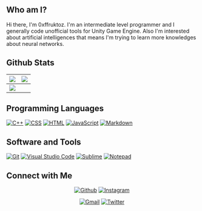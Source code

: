 ## Who am I?

Hi there, I'm 0xffruktoz. I'm an intermediate level programmer and I generally code unofficial tools for Unity Game Engine.
Also I'm interested about artificial intelligences that means I'm trying to learn more knowledges about neural networks.

## Github Stats

<img src="https://github-readme-stats.vercel.app/api?username=0xffruktoz&&show_icons=true&count_private=true&theme=github_dark">|<img src="https://github-readme-streak-stats.herokuapp.com/?user=0xffruktoz&theme=blueberry_duo"/>
|---|---|
<img src="https://github-readme-stats.vercel.app/api/top-langs/?username=0xffruktoz&layout=compact&theme=github_dark"/>|

## Programming Languages

<p>
    <a href="#"><img alt="C++" src="https://img.shields.io/badge/C++%20-%2300599C.svg?logo=c%2B%2B&logoColor=white"></a>
    <a href="#"><img alt="CSS" src="https://img.shields.io/badge/CSS%20-%231572B6.svg?logo=css3&logoColor=white"></a>
    <a href="#"><img alt="HTML" src="https://img.shields.io/badge/HTML%20-%23E34F26.svg?logo=html5&logoColor=white"></a>
    <a href="#"><img alt="JavaScript" src="https://img.shields.io/badge/JavaScript%20-%23F7DF1E.svg?logo=javascript&logoColor=black"></a>
    <a href="#"><img alt="Markdown" src="https://img.shields.io/badge/Markdown-%23000000.svg?logo=markdown&logoColor=white"></a>
</p>

## Software and Tools
<p>
  <a href="#"><img alt="Git" src="https://img.shields.io/badge/Git%20-%23F05033.svg?logo=git&logoColor=white"></a>
  <a href="#"><img alt="Visual Studio Code" src="https://img.shields.io/badge/Visual%20Studio%20Code-0078d7.svg?logo=visual-studio-code&logoColor=white"></a>
	<a href="#"><img alt="Sublime" src="https://img.shields.io/badge/sublime_text-%23575757.svg?logo=sublime-text&logoColor=important"></a>
	<a href="#"><img alt="Notepad" src="https://img.shields.io/badge/Notepad++-90E59A.svg?logo=notepad%2B%2B&logoColor=black"></a>
</p>

## Connect with Me

<p align="center">
  <a href="https://github.com/0xffruktoz"><img alt="Github" title="0xffruktoz Github" src="https://img.shields.io/badge/GitHub-100000?style=for-the-badge&logo=github&logoColor=white"></a>
  <a href="https://instagram.com/f._fructose"><img alt="Instagram" title="0xffructose Instagram" src="https://img.shields.io/badge/Instagram-E4405F?style=for-the-badge&logo=instagram&logoColor=white"></a>
 </p>
 <p align="center">
  <a href="mailto:fthertugral55@gmail.com"><img alt="Gmail" title="0xffruktoz Gmail" src="https://img.shields.io/badge/Gmail-D14836?style=for-the-badge&logo=gmail&logoColor=white"></a>
<a href="http://twitter.com/FFruktoz"><img alt="Twitter" title="0xffruktoz Twitter" src="https://img.shields.io/badge/Twitter-1DA1F2?style=for-the-badge&logo=twitter&logoColor=white"></a>
</p>
